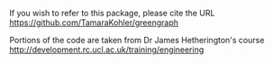 
If you wish to refer to this package, please cite the URL https://github.com/TamaraKohler/greengraph
    
Portions of the code are taken from Dr James Hetherington's course http://development.rc.ucl.ac.uk/training/engineering    